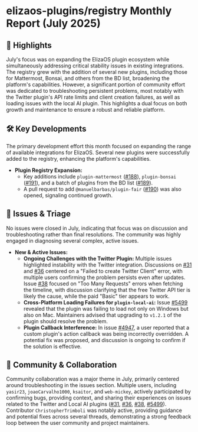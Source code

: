 # elizaos-plugins/registry Monthly Report (July 2025)

## 🚀 Highlights
July's focus was on expanding the ElizaOS plugin ecosystem while simultaneously addressing critical stability issues in existing integrations. The registry grew with the addition of several new plugins, including those for Mattermost, Bonsai, and others from the BD list, broadening the platform's capabilities. However, a significant portion of community effort was dedicated to troubleshooting persistent problems, most notably with the Twitter plugin's API rate limits and client creation failures, as well as loading issues with the local AI plugin. This highlights a dual focus on both growth and maintenance to ensure a robust and reliable platform.

## 🛠️ Key Developments
The primary development effort this month focused on expanding the range of available integrations for ElizaOS. Several new plugins were successfully added to the registry, enhancing the platform's capabilities.

- **Plugin Registry Expansion:**
  - Key additions include `plugin-mattermost` ([#188](https://github.com/elizaos-plugins/registry/pull/188)), `plugin-bonsai` ([#191](https://github.com/elizaos-plugins/registry/pull/191)), and a batch of plugins from the BD list ([#189](https://github.com/elizaos-plugins/registry/pull/189)).
  - A pull request to add `@manuelbarbas/plugin-fair` ([#190](https://github.com/elizaos-plugins/registry/pull/190)) was also opened, signaling continued growth.

## 🐛 Issues & Triage
No issues were closed in July, indicating that focus was on discussion and troubleshooting rather than final resolutions. The community was highly engaged in diagnosing several complex, active issues.

- **New & Active Issues:**
  - **Ongoing Challenges with the Twitter Plugin:** Multiple issues highlighted instability with the Twitter integration. Discussions on [#31](https://github.com/elizaos-plugins/registry/issues/31) and [#36](https://github.com/elizaos-plugins/registry/issues/36) centered on a "Failed to create Twitter Client" error, with multiple users confirming the problem persists even after updates. Issue [#38](https://github.com/elizaos-plugins/registry/issues/38) focused on "Too Many Requests" errors when fetching the timeline, with discussion clarifying that the free Twitter API tier is likely the cause, while the paid "Basic" tier appears to work.
  - **Cross-Platform Loading Failures for `plugin-local-ai`:** Issue [#5499](https://github.com/elizaos-plugins/registry/issues/5499) revealed that the plugin was failing to load not only on Windows but also on Mac. Maintainers advised that upgrading to `v1.2.1` of the plugin should resolve the problem.
  - **Plugin Callback Interference:** In issue [#4947](https://github.com/elizaos-plugins/registry/issues/4947), a user reported that a custom plugin's action callback was being incorrectly overridden. A potential fix was proposed, and discussion is ongoing to confirm if the solution is effective.

## 💬 Community & Collaboration
Community collaboration was a major theme in July, primarily centered around troubleshooting in the issues section. Multiple users, including `yasir23`, `joaoCarvalho1000`, `ksaitor`, and `web-mickey`, actively participated by confirming bugs, providing context, and sharing their experiences on issues related to the Twitter and Local AI plugins ([#31](https://github.com/elizaos-plugins/registry/issues/31), [#36](https://github.com/elizaos-plugins/registry/issues/36), [#38](https://github.com/elizaos-plugins/registry/issues/38), [#5499](https://github.com/elizaos-plugins/registry/issues/5499)). Contributor `ChristopherTrimboli` was notably active, providing guidance and potential fixes across several threads, demonstrating a strong feedback loop between the user community and project maintainers.